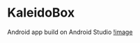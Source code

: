 # KaleidoBox
Android app build on Android Studio
[!image](https://github.com/MaureenDEMO/KaleidoBox)
